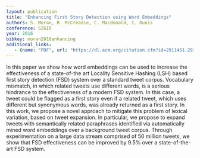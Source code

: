 ```yaml
---
layout: publication
title: "Enhancing First Story Detection using Word Embeddings"
authors: S. Moran, R. McCreadie, C. Macdonald, I. Ounis
conference: SIGIR
year: 2016
bibkey: moran2016enhancing
additional_links:
   - {name: "PDF", url: "https://dl.acm.org/citation.cfm?id=2911451.2914719"}
---
```

In this paper we show how word embeddings can be used to increase the effectiveness of a state-of-the art Locality Sensitive Hashing (LSH) based first story detection (FSD) system over a standard tweet corpus. Vocabulary mismatch, in which related tweets use different words, is a serious hindrance to the effectiveness of a modern FSD system. In this case, a tweet could be flagged as a first story even if a related tweet, which uses different but synonymous words, was already returned as a first story. In this work, we propose a novel approach to mitigate this problem of lexical variation, based on tweet expansion. In particular, we propose to expand tweets with semantically related paraphrases identified via automatically mined word embeddings over a background tweet corpus. Through experimentation on a large data stream comprised of 50 million tweets, we show that FSD effectiveness can be improved by 9.5% over a state-of-the-art FSD system.
